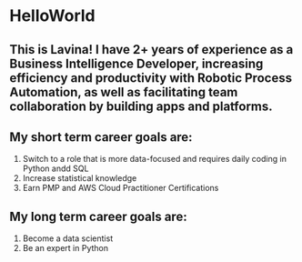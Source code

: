 # HelloWorld
## This is Lavina! I have 2+ years of experience as a Business Intelligence Developer, increasing efficiency and productivity with Robotic Process Automation, as well as facilitating team collaboration by building apps and platforms.

## My short term career goals are:
1. Switch to a role that is more data-focused and requires daily coding in Python andd SQL
1. Increase statistical knowledge
1. Earn PMP and AWS Cloud Practitioner Certifications

## My long term career goals are:
1. Become a data scientist
1. Be an expert in Python